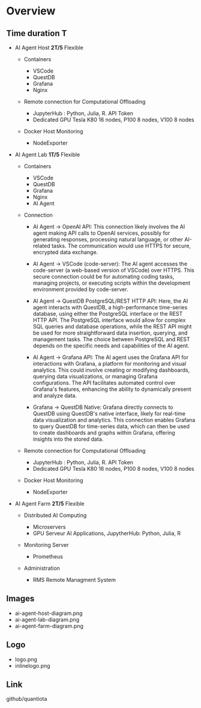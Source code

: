 # Overview 

 ## Time duration T

 - AI Agent Host  **2T/5** Flexible
   - Containers
     - VSCode
     - QuestDB
     - Grafana
     - Nginx 
  
   - Remote connection for Computational Offloading
     - JupyterHub : Python, Julia, R.   API Token
     - Dedicated GPU  Tesla K80 16 nodes, P100 8 nodes, V100  8 nodes
  
   - Docker Host Monitoring
     - NodeExporter 

 - AI Agent Lab   **1T/5** Flexible
   - Containers
     - VSCode
     - QuestDB
     - Grafana
     - Nginx
     - AI Agent 

   - Connection
     - AI Agent -> OpenAI API: This connection likely involves the AI agent making API calls to OpenAI services, possibly  for generating responses, processing natural language, or other AI-related tasks. The communication would use HTTPS for secure, encrypted data exchange.

     - AI Agent -> VSCode (code-server): The AI agent accesses the code-server (a web-based version of VSCode) over HTTPS. This secure connection could be for automating coding tasks, managing projects, or executing scripts within the development environment provided by code-server.

     - AI Agent -> QuestDB PostgreSQL/REST HTTP API: Here, the AI agent interacts with QuestDB, a high-performance time-series database, using either the PostgreSQL interface or the REST HTTP API. The PostgreSQL interface would allow for complex SQL queries and database operations, while the REST API might be used for more straightforward data insertion, querying, and management tasks. The choice between PostgreSQL and REST depends on the specific needs and capabilities of the AI agent.

     - AI Agent -> Grafana API: The AI agent uses the Grafana API for interactions with Grafana, a platform for monitoring and visual analytics. This could involve creating or modifying dashboards, querying data visualizations, or managing Grafana configurations. The API facilitates automated control over Grafana's features, enhancing the ability to dynamically present and analyze data.

     - Grafana -> QuestDB Native: Grafana directly connects to QuestDB using QuestDB's native interface, likely for real-time data visualization and analytics. This connection enables Grafana to query QuestDB for time-series data, which can then be used to create dashboards and graphs within Grafana, offering insights into the stored data.
 
   - Remote connection for Computational Offloading
     - JupyterHub : Python, Julia, R.   API Token
     - Dedicated GPU   Tesla K80 16 nodes, P100 8 nodes, V100 8 nodes
    
    - Docker Host Monitoring
      - NodeExporter 

 - AI Agent Farm  **2T/5**  Flexible

   - Distributed AI Computing

     - Microservers
     - GPU Serveur  AI Applications, JupytherHub: Python, Julia, R

   - Monitoring Server
     - Prometheus

   - Administration
     - RMS Remote Managment System


## Images

- ai-agent-host-diagram.png
- ai-agent-lab-diagram.png
- ai-agent-farm-diagram.png
  
## Logo

- logo.png
- inlinelogo.png

## Link

github/quantiota

